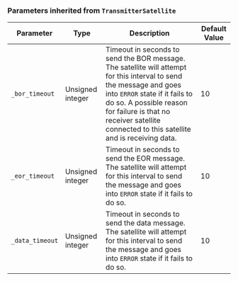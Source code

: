 <!-- markdownlint-disable MD041 -->
### Parameters inherited from `TransmitterSatellite`

| Parameter | Type | Description | Default Value |
|-----------|------|-------------|---------------|
| `_bor_timeout` | Unsigned integer | Timeout in seconds to send the BOR message. The satellite will attempt for this interval to send the message and goes into `ERROR` state if it fails to do so. A possible reason for failure is that no receiver satellite connected to this satellite and is receiving data. | 10 |
| `_eor_timeout` | Unsigned integer |  Timeout in seconds to send the EOR message. The satellite will attempt for this interval to send the message and goes into `ERROR` state if it fails to do so. | 10 |
| `_data_timeout` | Unsigned integer | Timeout in seconds to send the data message. The satellite will attempt for this interval to send the message and goes into `ERROR` state if it fails to do so. | 10 |
